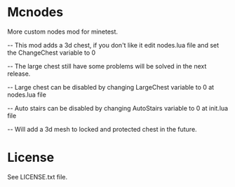 # Mcnodes
More custom nodes mod for minetest.

-- This mod adds a 3d chest, if you don't like it edit nodes.lua file and set the ChangeChest variable to 0

-- The large chest still have some problems will be solved in the next release.

-- Large chest can be disabled by changing LargeChest variable to 0 at nodes.lua file

-- Auto stairs can be disabled by changing AutoStairs variable to 0 at init.lua file

-- Will add a 3d mesh to locked and protected chest in the future.

# License
See LICENSE.txt file.
